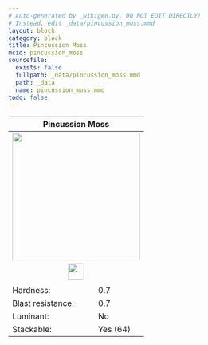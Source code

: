 ```yaml
---
# Auto-generated by _wikigen.py. DO NOT EDIT DIRECTLY!
# Instead, edit _data/pincussion_moss.mmd
layout: block
category: block
title: Pincussion Moss
mcid: pincussion_moss
sourcefile:
  exists: false
  fullpath: _data/pincussion_moss.mmd
  path: _data
  name: pincussion_moss.mmd
todo: false
---
```


<table class="block-info"><thead><tr>
<th colspan=2>Pincussion Moss</th>
</tr></thead><tbody>
<tr><td colspan=2 class="cell-image-big" style="text-align:center"><img onerror="this.src={{ "/img/missing_lg.png" | relative_url | jsonify | escape }}" src="/allotment/img/textures/allotment/pincussion_moss.png" width="256" height="256" alt="" class="preview-icon"></td></tr>
<tr><td colspan=2 class="cell-image-small" style="text-align:center"><img onerror="this.src={{ "/img/missing.png" | relative_url | jsonify | escape }}" src="/allotment/img/inventory_textures/allotment/pincussion_moss.png" width="32" height="32" alt="" class="inventory-icon"></td></tr>
<tr><td colspan=2 style="text-align:center"><span class="tool-info tool-hoe tool-level-0" title="Breaks faster with a Hoe"></span></td></tr>
<tr><td>Hardness:</td><td>0.7</td></tr>
<tr><td>Blast resistance:</td><td>0.7</td></tr>
<tr><td>Luminant:</td><td>No</td></tr>
<tr><td>Stackable:</td><td>Yes (64)</td></tr>
</tbody></table>

